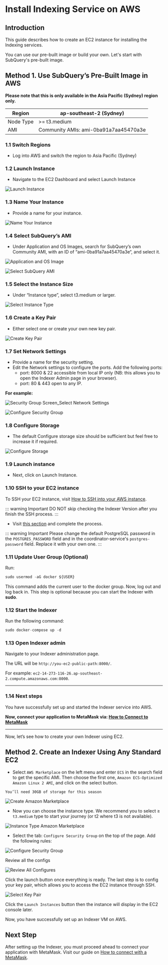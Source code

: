 # Install Indexing Service on AWS

## Introduction

This guide describes how to create an EC2 instance for installing the Indexing services.

You can use our pre-built image or build your own. Let's start with SubQuery's pre-built image.

## Method 1. Use SubQuery’s Pre-Built Image in AWS

**Please note that this is only available in the Asia Pacific (Sydney) region only.**

| Region    | ap-southeast-2 (Sydney)               |
| --------- | ------------------------------------- |
| Node Type | >= t3.medium                          |
| AMI       | Community AMIs: ami-0ba91a7aa45470a3e |

### 1.1 Switch Regions

- Log into AWS and switch the region to Asia Pacific (Sydney)

### 1.2 Launch Instance

- Navigate to the EC2 Dashboard and select Launch Instance

![Launch Instance](/assets/img/ec2_launch_instant_screen_aws.png)

### 1.3 Name Your Instance

- Provide a name for your instance.

![Name Your Instance](/assets/img/name_instant_aws.png)

### 1.4 Select SubQuery’s AMI

- Under Application and OS Images, search for SubQuery’s own Community AMI, with an ID of “ami-0ba91a7aa45470a3e“, and select it.

![Application and OS Image](/assets/img/app_and_os_image_aws.png)

![Select SubQuery AMI](/assets/img/select_subquery_ami_aws.png)

### 1.5 Select the Instance Size

- Under “Instance type”, select t3.medium or larger.

![Select Instance Type](/assets/img/select_instance_size_aws.png)

### 1.6 Create a Key Pair

- Either select one or create your own new key pair.

![Create Key Pair](/assets/img/create_keypair_aws.png)

### 1.7 Set Network Settings

- Provide a name for the security setting.
- Edit the Network settings to configure the ports. Add the following ports:
  - port: 8000 & 22 accessible from local IP only (NB: this allows you to open the Indexer Admin page in your browser).
  - port: 80 & 443 open to any IP.

**For example:**

![Security Group Screen_Select Network Settings](/assets/img/select_security_settings_securitygroups_aws.png)

![Configure Security Group](/assets/img/configure_security_group_aws.png)

### 1.8 Configure Storage

- The default Configure storage size should be sufficient but feel free to increase it if required.

![Configure Storage](/assets/img/configure_storage_aws.png)

### 1.9 Launch instance

- Next, click on Launch Instance.

### 1.10 SSH to your EC2 instance

To SSH your EC2 instance, visit [How to SSH into your AWS instance](../indexers/ssh-in-aws.md).

::: warning Important
 DO NOT skip checking the Indexer Version after you finish the SSH process.
:::

- Visit [this section](../indexers/become-an-indexer.md#_2-1-check-indexer-version) and complete the process. <br />

::: warning Important
Please change the default PostgreSQL password in the `POSTGRES_PASSWORD` field and in the coordinator-service's `postgres-password` field. Replace it with your own one. 
:::

### 1.11 Update User Group (Optional)

Run:

```jsx
sudo usermod -aG docker ${USER}
```

This command adds the current user to the docker group. Now, log out and log back in. This step is optional because you can start the Indexer with **sudo**.

### 1.12 Start the Indexer

Run the following command:

```jsx
sudo docker-compose up -d
```

### 1.13 Open Indexer admin

Navigate to your Indexer administration page.

The URL will be `http://you-ec2-public-path:8000/`.

For example: `ec2-14-273-116-26.ap-southeast-2.compute.amazonaws.com:8000`.

---

### 1.14 Next steps

You have successfully set up and started the Indexer service into AWS.

**Now, connect your application to MetaMask via: [How to Connect to MetaMask](../metamask/connect-metamask.md)**

---

Now, let’s see how to create your own Indexer using EC2.

## Method 2. Create an Indexer Using Any Standard EC2

- Select `AWS Marketplace` on the left menu and enter `ECS` in the search field to get the specific AMI. Then choose the first one, `Amazon ECS-Optimized Amazon Linux 2 AMI`, and click on the select button.

```
You’ll need 30GB of storage for this season

```

![Create Amazon Marketplace](/assets/img/amazon_marketplace_aws_ec2.png)

- Now you can choose the instance type. We recommend you to select ≥ `t3.medium` type to start your journey (or t2 where t3 is not available).

![Instance Type Amazon Marketplace](/assets/img/instanttype_amazonmarketplace_aws_ec2.png)

- Select the tab: `Configure Security Group` on the top of the page. Add the following rules:

![Configure Security Group](/assets/img/securtitygroup_amazonmarketplace_awsec2.png)

Review all the configs

![Review All Configures](/assets/img/review_instancelaunch_amazonmarketplace_ec2.png)

Click the launch button once everything is ready. The last step is to config your key pair, which allows you to access the EC2 instance through SSH.

![Select Key Pair](/assets/img/keypair_amazonmarketplace_awsec2.png)

Click the `Launch Instances` button then the instance will display in the EC2 console later.

Now, you have successfully set up an Indexer VM on AWS.

## Next Step

After setting up the Indexer, you must proceed ahead to connect your application with MetaMask. Visit our guide on [How to connect with a MetaMask](../metamask/connect-metamask.md).
